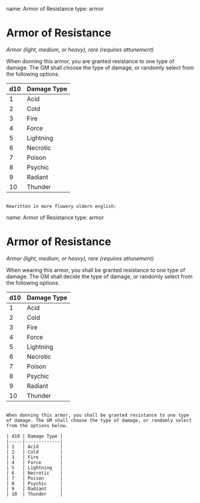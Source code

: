 name: Armor of Resistance
type: armor

# Armor of Resistance 
_Armor (light, medium, or heavy), rare (requires attunement)_ 

When donning this armor, you are granted resistance to one type of damage. The GM shall choose the type of damage, or randomly select from the following options. 

| d10 | Damage Type |
|-----|-------------|
| 1   | Acid        |
| 2   | Cold        |
| 3   | Fire        |
| 4   | Force       |
| 5   | Lightning   |
| 6   | Necrotic    |
| 7   | Poison      |
| 8   | Psychic     |
| 9   | Radiant     |
| 10  | Thunder     |
```

Rewritten in more flowery oldern english:

```
name: Armor of Resistance
type: armor

# Armor of Resistance 
_Armor (light, medium, or heavy), rare (requires attunement)_ 

When wearing this armor, you shall be granted resistance to one type of damage. The GM shall decide the type of damage, or randomly select from the following options. 

| d10 | Damage Type |
|-----|-------------|
| 1   | Acid        |
| 2   | Cold        |
| 3   | Fire        |
| 4   | Force       |
| 5   | Lightning   |
| 6   | Necrotic    |
| 7   | Poison      |
| 8   | Psychic     |
| 9   | Radiant     |
| 10  | Thunder     |
```

When donning this armor, you shall be granted resistance to one type of damage. The GM shall choose the type of damage, or randomly select from the options below. 

| d10 | Damage Type |
|-----|-------------|
| 1   | Acid        |
| 2   | Cold        |
| 3   | Fire        |
| 4   | Force       |
| 5   | Lightning   |
| 6   | Necrotic    |
| 7   | Poison      |
| 8   | Psychic     |
| 9   | Radiant     |
| 10  | Thunder     |